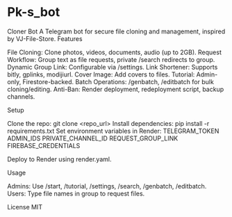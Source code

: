 # Pk-s_bot

Cloner Bot
A Telegram bot for secure file cloning and management, inspired by VJ-File-Store.
Features

File Cloning: Clone photos, videos, documents, audio (up to 2GB).
Request Workflow: Group text as file requests, private /search redirects to group.
Dynamic Group Link: Configurable via /settings.
Link Shortener: Supports bitly, gplinks, modijiurl.
Cover Image: Add covers to files.
Tutorial: Admin-only, Firestore-backed.
Batch Operations: /genbatch, /editbatch for bulk cloning/editing.
Anti-Ban: Render deployment, redeployment script, backup channels.

Setup

Clone the repo: git clone <repo_url>
Install dependencies: pip install -r requirements.txt
Set environment variables in Render:
TELEGRAM_TOKEN
ADMIN_IDS
PRIVATE_CHANNEL_ID
REQUEST_GROUP_LINK
FIREBASE_CREDENTIALS


Deploy to Render using render.yaml.

Usage

Admins: Use /start, /tutorial, /settings, /search, /genbatch, /editbatch.
Users: Type file names in group to request files.

License
MIT
